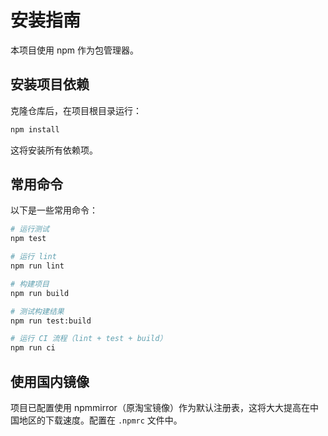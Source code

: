 # 安装指南

本项目使用 npm 作为包管理器。

## 安装项目依赖

克隆仓库后，在项目根目录运行：

```bash
npm install
```

这将安装所有依赖项。

## 常用命令

以下是一些常用命令：

```bash
# 运行测试
npm test

# 运行 lint
npm run lint

# 构建项目
npm run build

# 测试构建结果
npm run test:build

# 运行 CI 流程（lint + test + build）
npm run ci
```

## 使用国内镜像

项目已配置使用 npmmirror（原淘宝镜像）作为默认注册表，这将大大提高在中国地区的下载速度。配置在 `.npmrc` 文件中。

